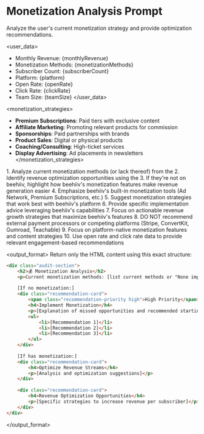 # Monetization Analysis Prompt

Analyze the user's current monetization strategy and provide optimization recommendations.

<user_data>
- Monthly Revenue: {monthlyRevenue}
- Monetization Methods: {monetizationMethods}
- Subscriber Count: {subscriberCount}
- Platform: {platform}
- Open Rate: {openRate}
- Click Rate: {clickRate}
- Team Size: {teamSize}
</user_data>

<monetization_strategies>
- **Premium Subscriptions**: Paid tiers with exclusive content
- **Affiliate Marketing**: Promoting relevant products for commission
- **Sponsorships**: Paid partnerships with brands
- **Product Sales**: Digital or physical products
- **Coaching/Consulting**: High-ticket services
- **Display Advertising**: Ad placements in newsletters
</monetization_strategies>

<instructions>
1. Analyze current monetization methods (or lack thereof) from the <user_data>
2. Identify revenue optimization opportunities using the <monetization_strategies>
3. If they're not on beehiiv, highlight how beehiiv's monetization features make revenue generation easier
4. Emphasize beehiiv's built-in monetization tools (Ad Network, Premium Subscriptions, etc.)
5. Suggest monetization strategies that work best with beehiiv's platform
6. Provide specific implementation advice leveraging beehiiv's capabilities
7. Focus on actionable revenue growth strategies that maximize beehiiv's features
8. DO NOT recommend external payment processors or competing platforms (Stripe, ConvertKit, Gumroad, Teachable)
9. Focus on platform-native monetization features and content strategies
10. Use open rate and click rate data to provide relevant engagement-based recommendations
</instructions>

<output_format>
Return only the HTML content using this exact structure:
```html
<div class="audit-section">
    <h2>💰 Monetization Analysis</h2>
    <p>Current monetization methods: [list current methods or "None implemented yet"]</p>
    
    [If no monetization:]
    <div class="recommendation-card">
        <span class="recommendation-priority high">High Priority</span>
        <h4>Implement Monetization</h4>
        <p>[Explanation of missed opportunities and recommended starting methods]</p>
        <ul>
            <li>[Recommendation 1]</li>
            <li>[Recommendation 2]</li>
            <li>[Recommendation 3]</li>
        </ul>
    </div>
    
    [If has monetization:]
    <div class="recommendation-card">
        <h4>Optimize Revenue Streams</h4>
        <p>[Analysis and optimization suggestions]</p>
    </div>
    
    <div class="recommendation-card">
        <h4>Revenue Optimization Opportunities</h4>
        <p>[Specific strategies to increase revenue per subscriber]</p>
    </div>
</div>
```
</output_format> 